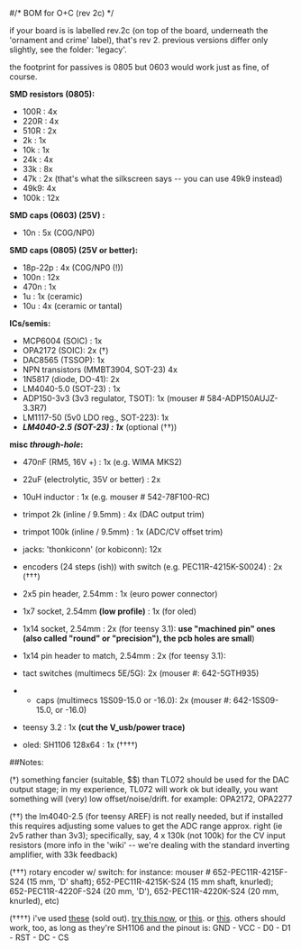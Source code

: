 #/* BOM for O+C (rev 2c) */

if your board is is labelled rev.2c (on top of the board, underneath the 'ornament and crime' label), that's rev 2. previous versions differ only slightly, see the folder: 'legacy'.

the footprint for passives is 0805 but 0603 would work just as fine, of course.

**SMD resistors (0805):**

- 100R :			4x 
- 220R :			4x
- 510R :			2x 
- 2k :           	1x
- 10k :				1x
- 24k : 		    4x	
- 33k :          	8x
- 47k :			    2x (that's what the silkscreen says -- you can use 49k9 instead)
- 49k9:          	4x
- 100k :         	12x

**SMD caps (0603) (25V) :**

- 10n   : 5x (C0G/NP0)

**SMD caps (0805) (25V or better):**

- 18p-22p   : 4x (C0G/NP0 (!))
- 100n  : 12x  
- 470n  : 1x
- 1u    : 1x (ceramic)
- 10u   : 4x (ceramic or tantal)

**ICs/semis:**

- MCP6004 (SOIC) : 1x  
- OPA2172 (SOIC): 2x (†)
- DAC8565 (TSSOP): 1x
- NPN transistors (MMBT3904, SOT-23) 4x
- 1N5817 (diode, DO-41): 2x
- LM4040-5.0 (SOT-23) : 1x
- ADP150-3v3 (3v3 regulator, TSOT): 1x (mouser # 584-ADP150AUJZ-3.3R7)
- LM1117-50 (5v0 LDO reg., SOT-223): 1x
- ***LM4040-2.5 (SOT-23) : 1x*** (optional (††))

**misc *through-hole*:**

- 470nF (RM5, 16V +)   : 1x (e.g. WIMA MKS2)
- 22uF  (electrolytic, 35V or better) : 2x
- 10uH inductor : 1x (e.g. mouser # 542-78F100-RC)

- trimpot 2k   (inline / 9.5mm) : 4x (DAC output trim)
- trimpot 100k (inline / 9.5mm) : 1x (ADC/CV offset trim)

- jacks: 'thonkiconn' (or kobiconn): 12x
- encoders (24 steps (ish)) with switch (e.g. PEC11R-4215K-S0024) : 2x (†††)
- 2x5 pin header, 2.54mm : 1x (euro power connector)
- 1x7 socket, 2.54mm **(low profile)** : 1x (for oled)
- 1x14 socket, 2.54mm : 2x (for teensy 3.1): **use "machined pin" ones (also called "round" or "precision"), the pcb holes are small**)
- 1x14 pin header to match, 2.54mm : 2x (for teensy 3.1): 
- tact switches (multimecs 5E/5G): 2x (mouser #: 642-5GTH935) 
- + caps (multimecs 1SS09-15.0 or -16.0): 2x (mouser #: 642-1SS09-15.0, or -16.0)
- teensy 3.2 : 1x **(cut the V_usb/power trace)**
- oled: SH1106 128x64 : 1x (††††)


##Notes:


(†) something fancier (suitable, $$) than TL072 should be used for the DAC output stage; in my experience, TL072 will work ok but ideally, you want something will (very) low offset/noise/drift. for example: OPA2172, OPA2277 

(††) the lm4040-2.5 (for teensy AREF) is not really needed, but if installed this requires adjusting some values to get the ADC range approx. right (ie 2v5 rather than 3v3); specifically, say, 4 x 130k (not 100k) for the CV input resistors (more info in the 'wiki' -- we're dealing with the standard inverting amplifier, with 33k feedback)

(†††)  rotary encoder w/ switch: for instance: mouser # 652-PEC11R-4215F-S24 (15 mm, 'D' shaft); 652-PEC11R-4215K-S24 (15 mm shaft, knurled); 652-PEC11R-4220F-S24 (20 mm, 'D'), 652-PEC11R-4220K-S24 (20 mm, knurled), etc)

(††††) i've used [these](http://www.ebay.com/itm/New-Blue-1-3-IIC-I2C-Serial-128-x-64-OLED-LCD-LED-Display-Module-for-Arduino-/261465635352) (sold out). [try this now](http://www.ebay.com/itm/1-3-SPI-Serial-128X64-OLED-LCD-Display-Module-for-3-3v-5v-Arduino-UNO-R3-51-/281960701174?hash=item41a62adcf6:g:7AMAAOSwmmxW4UKi), or [this](http://www.ebay.com/itm/1-3-SPI-Serial-128X64-OLED-LCD-Display-Screen-Module-for-Arduino-UNO-R3-51-/331799146130?hash=item4d40c52e92:g:Jl0AAOSwoBtW4UkX). or [this](http://www.ebay.com/itm/1-3-SPI-Serial-128X64-OLED-LCD-Display-Module-for-3-3v-5v-Arduino-UNO-R3-STM32-/172128634506?hash=item2813aa868a:g:EFMAAOSwv9hW4UW0). others should work, too, as long as they're SH1106 and the pinout is: GND - VCC - D0 - D1 - RST - DC - CS  

